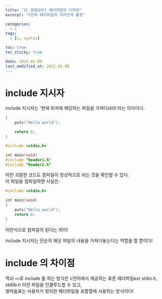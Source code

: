 ```yaml
---
title: "[C 문법공부] 헤더파일의 디자인"
excerpt: "C언어 헤더파일의 디자인과 활용"

categories:
  - c
tags:
  - [c, syntax]

toc: true
toc_sticky: true

date: 2022-01-06
last_modified_at: 2022-01-06
---
```


# include 지시자

include 지시자는 '현재 위치에 해당하는 파일을 가져다놔라'라는 의미이다.

```c++
{
	puts("Hello world");
```

```c++
	return 0;
}
```

```c++
#include <stdio.h>

int main(void)
#include "header1.h"
#include "header2.h"
```

이런 괴랄한 코드도 컴파일이 정상적으로 되는 것을 확인할 수 있다.  
이 파일을 컴파일하면 사실은.

```c++
#include <stdio.h>

int main(void)
{
	puts("Hello world");
	return 0;
}
```

이런식으로 컴파일이 된다는 의미!

include 지시자는 단순히 해당 파일의 내용을 가져다놓는다는 역할을 할 뿐이다!

# include 의 차이점

꺽쇠 `<>`로 include 를 하는 방식은 c언어에서 제공하는 표준 헤더파일ex) stdio.h, stdlib.h 이런 파일을 인클루드할 수 있고,  
쌍따옴표는 사용자가 정의한 헤더파일을 포함할때 사용하는 방식이다!

